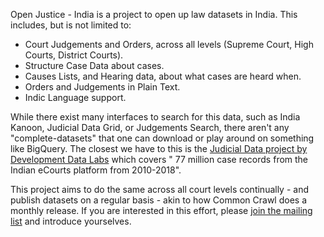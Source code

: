 Open Justice - India is a project to open up law datasets in India. This includes, but is not limited to:
 
- Court Judgements and Orders, across all levels (Supreme Court, High Courts, District Courts).
- Structure Case Data about cases.
- Causes Lists, and Hearing data, about what cases are heard when.
- Orders and Judgements in Plain Text.
- Indic Language support.
 
While there exist many interfaces to search for this data, such as India Kanoon, Judicial Data Grid, or Judgements Search, there aren't any "complete-datasets" that one can download or play around on something like BigQuery. The closest we have to this is the [Judicial Data project by Development Data Labs](https://www.devdatalab.org/judicial-data) which covers " 77 million case records from the Indian eCourts platform from 2010-2018".
 
This project aims to do the same across all court levels continually - and publish datasets on a regular basis - akin to how Common Crawl does a monthly release. If you are interested in this effort, please [join the mailing list](https://groups.io/g/open-justice-in) and introduce yourselves.
